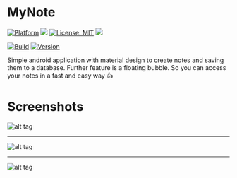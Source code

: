 # MyNote

[![Platform](https://img.shields.io/badge/platform-Android-blue.svg)](https://www.android.com)
<a target="_blank" href="https://android-arsenal.com/api?level=21" title="API21+"><img src="https://img.shields.io/badge/API-21+-blue.svg" /></a>
[![License: MIT](https://img.shields.io/badge/License-MIT-blue.svg)](https://opensource.org/licenses/MIT)
<a target="_blank" href="https://www.paypal.me/GuepardoApps" title="Donate using PayPal"><img src="https://img.shields.io/badge/paypal-donate-blue.svg" /></a>

[![Build](https://img.shields.io/badge/build-passing-green.svg)](https://github.com/GuepardoApps/MyNote/tree/master/release)
[![Version](https://img.shields.io/badge/version-v1.1.1.170902-blue.svg)](https://github.com/GuepardoApps/MyNote/tree/master/release/v1.1.1.170902.apk)

Simple android application with material design to create notes and saving them to a database.
Further feature is a floating bubble. So you can access your notes in a fast and easy way :+1:

# Screenshots

![alt tag](https://github.com/GuepardoApps/MyNote/blob/master/screenshots/header_001.png)
___________________________________

![alt tag](https://github.com/GuepardoApps/MyNote/blob/master/screenshots/header_002.png)
___________________________________

![alt tag](https://github.com/GuepardoApps/MyNote/blob/master/screenshots/header_003.png)